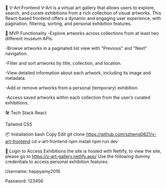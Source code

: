 🎨 V-Art Frontend
V-Art is a virtual art gallery that allows users to explore, search, and curate exhibitions from a rich collection of visual artworks. This React-based frontend offers a dynamic and engaging user experience, with pagination, filtering, sorting, and personal exhibition features.

🌟 MVP Functionality
-Explore artworks across collections from at least two different museum APIs.

-Browse artworks in a paginated list view with "Previous" and "Next" navigation.

-Filter and sort artworks by title, collection, and location.

-View detailed information about each artwork, including its image and metadata.

-Add or remove artworks from a personal (temporary) exhibition.

-Access saved artworks within each collection from the user’s curated exhibitions.

🛠️ Tech Stack
React

Tailwind CSS

📦 Installation
bash
Copy
Edit
git clone https://github.com/szheng0621/v-art-frontend
cd v-art-frontend
npm install
npm run dev

🔐 Login to Access Exhibitions
the site is hosted with Netlify, to view the site, please go to https://v-art-gallery.netlify.app/
Use the following dummy credentials to access personal exhibition features:

Username: happyamy2016

Password: 123456
